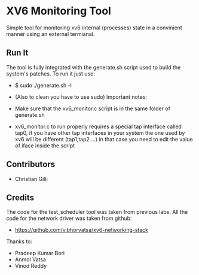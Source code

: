 # XV6 Monitoring Tool #
Simple tool for monitoring xv6 internal (processes) state in a convinient manner using an external termianal.

## Run It ##
The tool is fully integrated with the generate.sh script used to build the system's patches.
To run it just use:

* $ sudo ./generate.sh -l <labn>
* (Also to clean you have to use sudo)
Important notes:

* Make sure that the xv6_monitor.c script is in the same folder of generate.sh
* xv6_monitor.c to run properly requires a special tap interface called tap0, if you have other tap interfaces in your system the one used by xv6 will be different (tap1,tap2 ...) in that case you need to edit the value of iface inside the script 

## Contributors ##
* Christian Gilli

## Credits ##
The code for the test_scheduler tool was taken from previous labs.
All the code for the network driver was taken from github:

* https://github.com/vibhorvatsa/xv6-networking-stack

Thanks to:

* Pradeep Kumar Beri
* Anmol Vatsa
* Vinod Reddy

